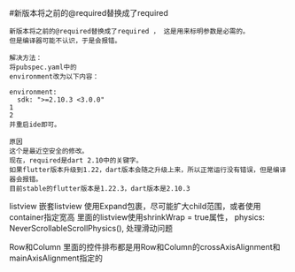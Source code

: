 #新版本将之前的@required替换成了required
```
新版本将之前的@required替换成了required ， 这是用来标明参数是必需的。
但是编译器可能不认识，于是会报错。

解决方法：
将pubspec.yaml中的
environment改为以下内容：

environment:
  sdk: ">=2.10.3 <3.0.0"
1
2
并重启ide即可。

原因
这个是最近空安全的修改。
现在，required是dart 2.10中的关键字。
如果flutter版本升级到1.22，dart版本会随之升级上来，所以正常运行没有错误，但是编译器会报错。
目前stable的flutter版本是1.22.3，dart版本是2.10.3
```


listview 嵌套listview
使用Expand包裹，尽可能扩大child范围，或者使用container指定宽高
里面的listview使用shrinkWrap = true属性，
physics: NeverScrollableScrollPhysics(),  处理滑动问题


Row和Column 里面的控件排布都是用Row和Column的crossAxisAlignment和mainAxisAlignment指定的
